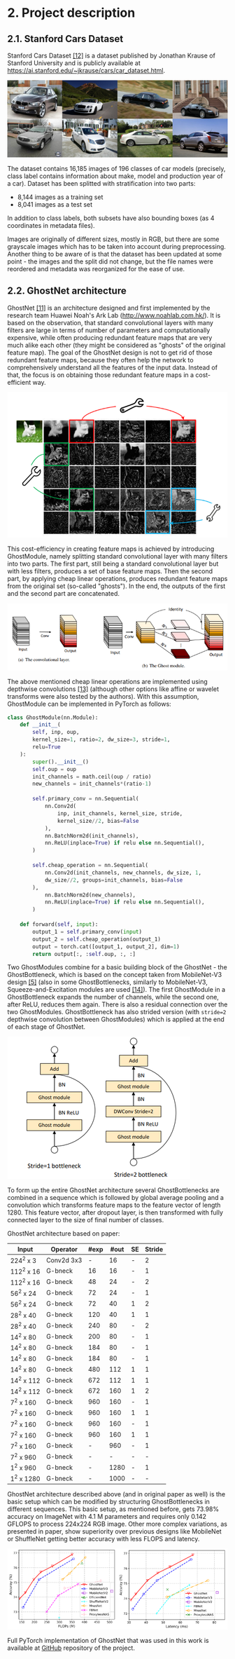 # 2. Project description

## 2.1. Stanford Cars Dataset <a name="stanford-cars-dataset"></a>

Stanford Cars Dataset [[12]](5_references.md#KrauseStarkDengFei-Fei_3DRR2013) is a dataset published by Jonathan Krause of Stanford University and is publicly available at https://ai.stanford.edu/~jkrause/cars/car_dataset.html.

![Example images from Stanford Cars Dataset](img/21_1_stanford_cars_examples.png "Example images from Stanford Cars Dataset")

The dataset contains 16,185 images of 196 classes of car models (precisely, class label contains information about make, model and production year of a car). Dataset has been splitted with stratification into two parts:

- 8,144 images as a training set
- 8,041 images as a test set

In addition to class labels, both subsets have also bounding boxes (as 4 coordinates in metadata files).

Images are originally of different sizes, mostly in RGB, but there are some grayscale images which has to be taken into account during preprocessing. Another thing to be aware of is that the dataset has been updated at some point - the images and the split did not change, but the file names were reordered and metadata was reorganized for the ease of use.  

## 2.2. GhostNet architecture <a name="ghostnet-architecture"></a>

GhostNet [[11]](5_references.md#Han_2020) is an architecture designed and first implemented by the research team Huawei Noah's Ark Lab (http://www.noahlab.com.hk/). It is based on the observation, that standard convolutional layers with many filters are large in terms of number of parameters and computationally expensive, while often producing redundant feature maps that are very much alike each other (they might be considered as "ghosts" of the original feature map). The goal of the GhostNet design is not to get rid of those redundant feature maps, because they often help the network to comprehensively understand all the features of the input data. Instead of that, the focus is on obtaining those redundant feature maps in a cost-efficient way.

![Redundant feature maps from ResNet-50 (picture from paper)](img/22_1_redundant_feature_maps.png "Redundant feature maps from ResNet-50 (picture from paper)")

This cost-efficiency in creating feature maps is achieved by introducing GhostModule, namely splitting standard convolutional layer with many filters into two parts. The first part, still being a standard convolutional layer but with less filters, produces a set of base feature maps. Then the second part, by applying cheap linear operations, produces redundant feature maps from the original set (so-called "ghosts"). In the end, the outputs of the first and the second part are concatenated.

![Comparison of standard convolution (a) and GhostModule (b) (picture from paper)](img/22_2_ghost_module.png "Comparison of standard convolution (a) and GhostModule (b) (picture from paper)")

The above mentioned cheap linear operations are implemented using depthwise convolutions [[13]](5_references.md#pandey2018) (although other options like affine or wavelet transforms were also tested by the authors). With this assumption, GhostModule can be implemented in PyTorch as follows:

```python
class GhostModule(nn.Module):
    def __init__(
        self, inp, oup,
        kernel_size=1, ratio=2, dw_size=3, stride=1,
        relu=True
    ):
        super().__init__()
        self.oup = oup
        init_channels = math.ceil(oup / ratio)
        new_channels = init_channels*(ratio-1)

        self.primary_conv = nn.Sequential(
            nn.Conv2d(
                inp, init_channels, kernel_size, stride,
                kernel_size//2, bias=False
            ),
            nn.BatchNorm2d(init_channels),
            nn.ReLU(inplace=True) if relu else nn.Sequential(),
        )

        self.cheap_operation = nn.Sequential(
            nn.Conv2d(init_channels, new_channels, dw_size, 1,
            dw_size//2, groups=init_channels, bias=False
        ),
            nn.BatchNorm2d(new_channels),
            nn.ReLU(inplace=True) if relu else nn.Sequential(),
        )

    def forward(self, input):
        output_1 = self.primary_conv(input)
        output_2 = self.cheap_operation(output_1)
        output = torch.cat([output_1, output_2], dim=1)
        return output[:, :self.oup, :, :]
```  

Two GhostModules combine for a basic building block of the GhostNet - the GhostBottleneck, which is based on the concept taken from MobileNet-V3 design [[5]](5_references.md#Howard_2019) (also in some GhostBottlenecks, similarly to MobileNet-V3, Squeeze-and-Excitation modules are used [[14]](5_references.md#Hu_2018)). The first GhostModule in a GhostBottleneck expands the number of channels, while the second one, after ReLU, reduces them again. There is also a residual connection over the two GhostModules. GhostBottleneck has also strided version (with `stride=2` depthwise convolution between GhostModules) which is applied at the end of each stage of GhostNet.

![GhostBottleneck (picture from paper)](img/22_3_ghost_bottleneck.png "GhostBottleneck (picture from paper)")

To form up the entire GhostNet architecture several GhostBottlenecks are combined in a sequence which is followed by global average pooling and a convolution which transforms feature maps to the feature vector of length 1280. This feature vector, after dropout layer, is then transformed with fully connected layer to the size of final number of classes.

GhostNet architecture based on paper:  

|   Input               |   Operator          |   #exp   |   #out   |   SE   |   Stride   |
|-----------------------|---------------------|----------|----------|--------|------------|
|224<sup>2</sup> x 3    |     Conv2d 3x3      |     -    |   16     |   -    |     2      |
|112<sup>2</sup> x 16   |       G-bneck       |     16   |   16     |   -    |     1      |
|112<sup>2</sup> x 16   |       G-bneck       |     48   |   24     |   -    |     2      |
|56<sup>2</sup> x 24    |       G-bneck       |     72   |   24     |   -    |     1      |
|56<sup>2</sup> x 24    |       G-bneck       |     72   |   40     |   1    |     2      |
|28<sup>2</sup> x 40    |       G-bneck       |     120  |   40     |   1    |     1      |
|28<sup>2</sup> x 40    |       G-bneck       |     240  |   80     |   -    |     2      |
|14<sup>2</sup> x 80    |       G-bneck       |     200  |   80     |   -    |     1      |
|14<sup>2</sup> x 80    |       G-bneck       |     184  |   80     |   -    |     1      |
|14<sup>2</sup> x 80    |       G-bneck       |     184  |   80     |   -    |     1      |
|14<sup>2</sup> x 80    |       G-bneck       |     480  |   112    |   1    |     1      |
|14<sup>2</sup> x 112   |       G-bneck       |     672  |   112    |   1    |     1      |
|14<sup>2</sup> x 112   |       G-bneck       |     672  |   160    |   1    |     2      |
|7<sup>2</sup> x 160    |       G-bneck       |     960  |   160    |   -    |     1      |
|7<sup>2</sup> x 160    |       G-bneck       |     960  |   160    |   1    |     1      |
|7<sup>2</sup> x 160    |       G-bneck       |     960  |   160    |   -    |     1      |
|7<sup>2</sup> x 160    |       G-bneck       |     960  |   160    |   1    |     1      |
|7<sup>2</sup> x 160    |       G-bneck       |     -    |   960    |   -    |     1      |
|7<sup>2</sup> x 960    |       G-bneck       |     -    |   -      |   -    |     -      |
|1<sup>2</sup> x 960    |       G-bneck       |     -    |   1280   |   -    |     1      |
|1<sup>2</sup> x 1280   |       G-bneck       |     -    |   1000   |   -    |     -      |

GhostNet architecture described above (and in original paper as well) is the basic setup which can be modified by structuring GhostBottlenecks in different sequences. This basic setup, as mentioned before, gets 73.98% accuracy on ImageNet with 4.1 M parameters and requires only 0.142 GFLOPS to process 224x224 RGB image. Other more complex variations, as presented in paper, show superiority over previous designs like MobileNet or ShuffleNet getting better accuracy with less FLOPS and latency.

![GhostNet comparison with some other mobile architectures (pictures from paper)](img/22_4_ghostnet_comparison.png "GhostNet comparison with some other mobile architectures (pictures from paper)")

Full PyTorch implementation of GhostNet that was used in this work is available at [GitHub](https://github.com/pchaberski/cars/blob/documentation/models/architectures/ghostnet.py) repository of the project.  

